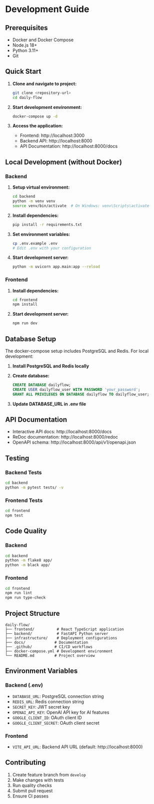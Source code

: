 # Development Guide

## Prerequisites

- Docker and Docker Compose
- Node.js 18+
- Python 3.11+
- Git

## Quick Start

1. **Clone and navigate to project:**
   ```bash
   git clone <repository-url>
   cd daily-flow
   ```

2. **Start development environment:**
   ```bash
   docker-compose up -d
   ```

3. **Access the application:**
   - Frontend: http://localhost:3000
   - Backend API: http://localhost:8000
   - API Documentation: http://localhost:8000/docs

## Local Development (without Docker)

### Backend

1. **Setup virtual environment:**
   ```bash
   cd backend
   python -m venv venv
   source venv/bin/activate  # On Windows: venv\Scripts\activate
   ```

2. **Install dependencies:**
   ```bash
   pip install -r requirements.txt
   ```

3. **Set environment variables:**
   ```bash
   cp .env.example .env
   # Edit .env with your configuration
   ```

4. **Start development server:**
   ```bash
   python -m uvicorn app.main:app --reload
   ```

### Frontend

1. **Install dependencies:**
   ```bash
   cd frontend
   npm install
   ```

2. **Start development server:**
   ```bash
   npm run dev
   ```

## Database Setup

The docker-compose setup includes PostgreSQL and Redis. For local development:

1. **Install PostgreSQL and Redis locally**
2. **Create database:**
   ```sql
   CREATE DATABASE dailyflow;
   CREATE USER dailyflow_user WITH PASSWORD 'your_password';
   GRANT ALL PRIVILEGES ON DATABASE dailyflow TO dailyflow_user;
   ```

3. **Update DATABASE_URL in .env file**

## API Documentation

- Interactive API docs: http://localhost:8000/docs
- ReDoc documentation: http://localhost:8000/redoc
- OpenAPI schema: http://localhost:8000/api/v1/openapi.json

## Testing

### Backend Tests
```bash
cd backend
python -m pytest tests/ -v
```

### Frontend Tests
```bash
cd frontend
npm test
```

## Code Quality

### Backend
```bash
cd backend
python -m flake8 app/
python -m black app/
```

### Frontend
```bash
cd frontend
npm run lint
npm run type-check
```

## Project Structure

```
daily-flow/
├── frontend/          # React TypeScript application
├── backend/           # FastAPI Python server
├── infrastructure/    # Deployment configurations
├── docs/             # Documentation
├── .github/          # CI/CD workflows
├── docker-compose.yml # Development environment
└── README.md         # Project overview
```

## Environment Variables

### Backend (.env)
- `DATABASE_URL`: PostgreSQL connection string
- `REDIS_URL`: Redis connection string
- `SECRET_KEY`: JWT secret key
- `OPENAI_API_KEY`: OpenAI API key for AI features
- `GOOGLE_CLIENT_ID`: OAuth client ID
- `GOOGLE_CLIENT_SECRET`: OAuth client secret

### Frontend
- `VITE_API_URL`: Backend API URL (default: http://localhost:8000)

## Contributing

1. Create feature branch from `develop`
2. Make changes with tests
3. Run quality checks
4. Submit pull request
5. Ensure CI passes
